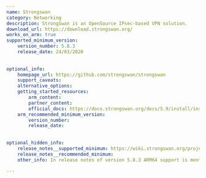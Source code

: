 ```yaml
---
name: Strongswan
category: Networking
description: StrongSwan is an OpenSource IPsec-based VPN solution.
download_url: https://download.strongswan.org/    
works_on_arm: true
supported_minimum_version:
    version_number: 5.8.3
    release_date: 24/03/2020
 
 
optional_info:
    homepage_url: https://github.com/strongswan/strongswan
    support_caveats:
    alternative_options:
    getting_started_resources:
        arm_content:
        partner_content:
        official_docs: https://docs.strongswan.org/docs/5.9/install/install.html 
    arm_recommended_minimum_version:
        version_number: 
        release_date:
 
 
optional_hidden_info:
    release_notes__supported_minimum: https://wiki.strongswan.org/projects/strongswan/wiki/Changelog58#Version-583
    release_notes__recommended_minimum: 
    other_info: In release notes of version 5.8.3 ARM64 support is mentioned.
 
---
```

